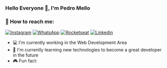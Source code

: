 ### Hello Everyone 👋, I'm Pedro Mello 

### 📱 How to reach me: 

[![Instagram](https://img.shields.io/badge/Instagram-E4405F?&logo=instagram&style=flat-square&logoColor=white)](https://www.instagram.com/_pedroo_mello/) 
[![WhatsApp](https://img.shields.io/badge/WhatsApp-green?logo=whatsapp&style=flat-square&logoColor=white)](https://api.whatsapp.com/send?1=pt_BR&phone=5543996819949)
[![Rocketseat](https://img.shields.io/badge/Rocketseat-BF40BF?logo=apacherocketmq&style=flat-square&logoColor=white)](https://app.rocketseat.com.br/me/pedro-aranda-05436)
[![Linkedin](https://img.shields.io/badge/Linkedin-6495EDlogo=linkedin&style=flat-square&logoColor=white)](https://www.linkedin.com/in/pedro-aranda-242112210)

- 💻 I'm currently working in the Web Development Area
- 🌱 I'm currently learning new technologies to become a great developer in the future
- 🎮 Fun fact: 
